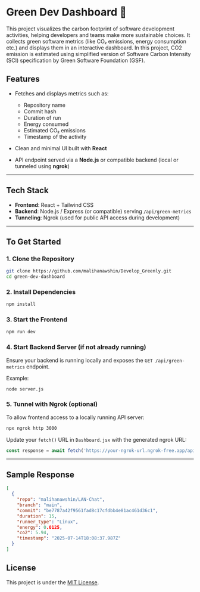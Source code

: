 # Green Dev Dashboard 🌱 

This project visualizes the carbon footprint of software development activities, helping developers and teams make more sustainable choices. It collects green software metrics (like CO₂ emissions, energy consumption etc.) and displays them in an interactive dashboard. 
In this project, CO2 emission is estimated using simplified version of Software Carbon Intensity (SCI) specification by Green Software Foundation (GSF).

## Features

* Fetches and displays metrics such as:

  * Repository name
  * Commit hash
  * Duration of run
  * Energy consumed
  * Estimated CO₂ emissions
  * Timestamp of the activity
* Clean and minimal UI built with **React**
* API endpoint served via a **Node.js** or compatible backend (local or tunneled using **ngrok**)

---

## Tech Stack

* **Frontend**: React + Tailwind CSS
* **Backend**: Node.js / Express (or compatible) serving `/api/green-metrics`
* **Tunneling**: Ngrok (used for public API access during development)

---

## To Get Started

### 1. Clone the Repository

```bash
git clone https://github.com/malihanawshin/Develop_Greenly.git
cd green-dev-dashboard
```

### 2. Install Dependencies

```bash
npm install
```

### 3. Start the Frontend

```bash
npm run dev
```

### 4. Start Backend Server (if not already running)

Ensure your backend is running locally and exposes the `GET /api/green-metrics` endpoint.

Example:

```bash
node server.js
```

### 5. Tunnel with Ngrok (optional)

To allow frontend access to a locally running API server:

```bash
npx ngrok http 3000
```

Update your `fetch()` URL in `Dashboard.jsx` with the generated ngrok URL:

```js
const response = await fetch('https://your-ngrok-url.ngrok-free.app/api/green-metrics');
```
---

## Sample Response

```json
[
  {
    "repo": "malihanawshin/LAN-Chat",
    "branch": "main",
    "commit": "be7787a42f9561fad8c17cfdbb4e81ac461d36c1",
    "duration": 15,
    "runner_type": "Linux",
    "energy": 0.0125,
    "co2": 5.94,
    "timestamp": "2025-07-14T18:08:37.987Z"
  }
]
```

## License

This project is under the [MIT License](LICENSE).

